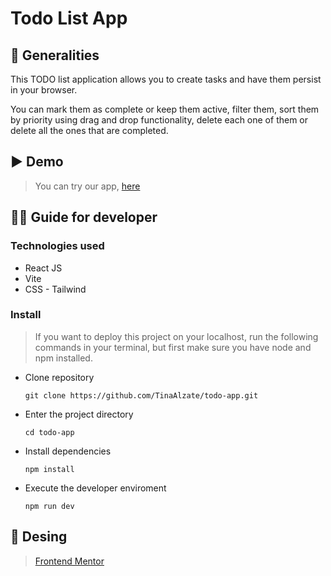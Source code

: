 # Todo List App

## :receipt: Generalities 

This TODO list application allows you to create tasks and have them persist in your browser.

You can mark them as complete or keep them active, filter them, sort them by priority using drag and drop functionality, delete each one of them or delete all the ones that are completed.

## :arrow_forward: Demo

> You can try our app, [here](https://todo-react-vite-tailwind-frontmentor.netlify.app/)

## :technologist: Guide for developer

### Technologies used

- React JS
- Vite
- CSS - Tailwind

### Install
> If you want to deploy this project on your localhost, run the following commands in your terminal, but first make sure you have node and npm installed.

- Clone repository
  
  `git clone https://github.com/TinaAlzate/todo-app.git`

- Enter the project directory

  `cd todo-app`

- Install dependencies
  
  `npm install`

- Execute the developer enviroment

  `npm run dev`

 ## 🎨 Desing

> [Frontend Mentor](https://www.frontendmentor.io/challenges/todo-app-Su1_KokOW)
